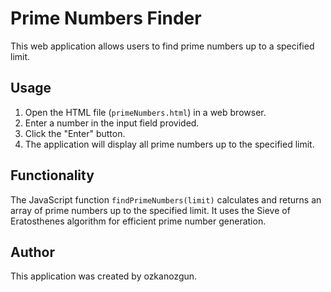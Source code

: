 # Prime Numbers Finder

This web application allows users to find prime numbers up to a specified limit.

## Usage

1. Open the HTML file (`primeNumbers.html`) in a web browser.
2. Enter a number in the input field provided.
3. Click the "Enter" button.
4. The application will display all prime numbers up to the specified limit.

## Functionality

The JavaScript function `findPrimeNumbers(limit)` calculates and returns an array of prime numbers up to the specified limit. It uses the Sieve of Eratosthenes algorithm for efficient prime number generation.

## Author

This application was created by ozkanozgun.
